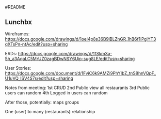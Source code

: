 #README

## Lunchbx

Wireframes:
https://docs.google.com/drawings/d/1oeI4p8s36B9iBLZnGR_1hB6f1iPgiYT3qXTsPn-ntAc/edit?usp=sharing

ERDs:
https://docs.google.com/drawings/d/11Skm3a-5h_a3AqaLC5MrUZ0zagBDwNSY6Uip-sug8LE/edit?usp=sharing

User Stories:
https://docs.google.com/document/d/1FviC6k9AMZi9PhYIbZ_tnS8hnVQpF_U1uVQ_lSV4S7s/edit?usp=sharing


Notes from meeting:
1st 	CRUD
2nd	Public view all restaurants
3rd	Public users can random
4th	Logged in users can random

After those, potentially:
maps
groups


One (user) to many (restaurants) relationship
